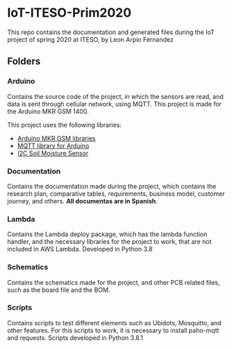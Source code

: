 # IoT-ITESO-Prim2020
This repo contains the documentation and generated files during the IoT project of spring 2020 at ITESO, by Leon Arpio Fernandez

## Folders
### Arduino
Contains the source code of the project, in which the sensors are read, and data is sent through cellular network, 
using MQTT. This project is made for the Arduino MKR GSM 1400.

This project uses the following libraries:
- [Arduino MKR GSM libraries](https://github.com/arduino-libraries/MKRGSM)
- [MQTT library for Arduino](https://github.com/256dpi/arduino-mqtt)
- [I2C Soil Moisture Sensor](https://github.com/Apollon77/I2CSoilMoistureSensor)

### Documentation
Contains the documentation made during the project, which contains the research plan, comparative tables, requirements, business model,
customer journey, and others. **All documentas are in Spanish**.

### Lambda
Contains the Lambda deploy package, which has the lambda function handler, and the necessary libraries for the project to work, that are not included in AWS Lambda. Developed in Python 3.8

### Schematics
Contains the schematics made for the project, and other PCB related files, such as the board file and the BOM.

### Scripts
Contains scripts to test different elements such as Ubidots, Mosquitto, and other features. For this scripts to work, it is necessary to install paho-mqtt and requests. Scripts developed in Python 3.8.1